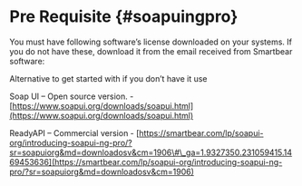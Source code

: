 # **Pre Requisite** {#soapuingpro}

You must have following software’s license downloaded on your systems. If you do not have these, download it from the email received from Smartbear software:

Alternative to get started with if you don’t have it use

Soap UI – Open source version. - [https://www.soapui.org/downloads/soapui.html](https://www.soapui.org/downloads/soapui.html)

ReadyAPI – Commercial version - [https://smartbear.com/lp/soapui-org/introducing-soapui-ng-pro/?sr=soapuiorg&md=downloadosv&cm=1906\#\_ga=1.9327350.231059415.1469453636](https://smartbear.com/lp/soapui-org/introducing-soapui-ng-pro/?sr=soapuiorg&md=downloadosv&cm=1906)



